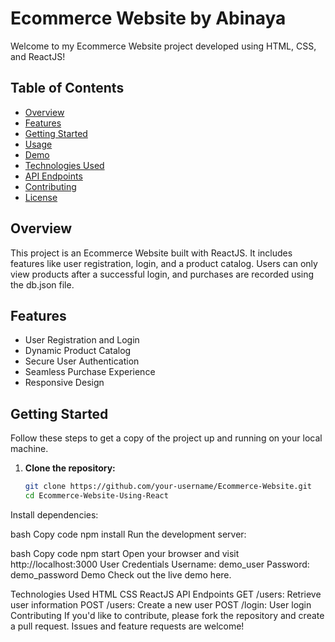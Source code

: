 # Ecommerce Website by Abinaya

Welcome to my Ecommerce Website project developed using HTML, CSS, and ReactJS!

## Table of Contents
- [Overview](#overview)
- [Features](#features)
- [Getting Started](#getting-started)
- [Usage](#usage)
- [Demo](#demo)
- [Technologies Used](#technologies-used)
- [API Endpoints](#api-endpoints)
- [Contributing](#contributing)
- [License](#license)

## Overview
This project is an Ecommerce Website built with ReactJS. It includes features like user registration, login, and a product catalog. Users can only view products after a successful login, and purchases are recorded using the db.json file.

## Features
- User Registration and Login
- Dynamic Product Catalog
- Secure User Authentication
- Seamless Purchase Experience
- Responsive Design

## Getting Started
Follow these steps to get a copy of the project up and running on your local machine.

1. **Clone the repository:**
   ```bash
   git clone https://github.com/your-username/Ecommerce-Website.git
   cd Ecommerce-Website-Using-React
Install dependencies:

bash
Copy code
npm install
Run the development server:

bash
Copy code
npm start
Open your browser and visit http://localhost:3000
User Credentials
Username: demo_user
Password: demo_password
Demo
Check out the live demo here.

Technologies Used
HTML
CSS
ReactJS
API Endpoints
GET /users: Retrieve user information
POST /users: Create a new user
POST /login: User login
Contributing
If you'd like to contribute, please fork the repository and create a pull request. Issues and feature requests are welcome!

